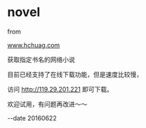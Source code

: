 novel
========

from 

www.hchuag.com

获取指定书名的网络小说

目前已经支持了在线下载功能，但是速度比较慢，

访问 http://119.29.201.221 即可下载。

欢迎试用，有问题再改进～～

--date 20160622


